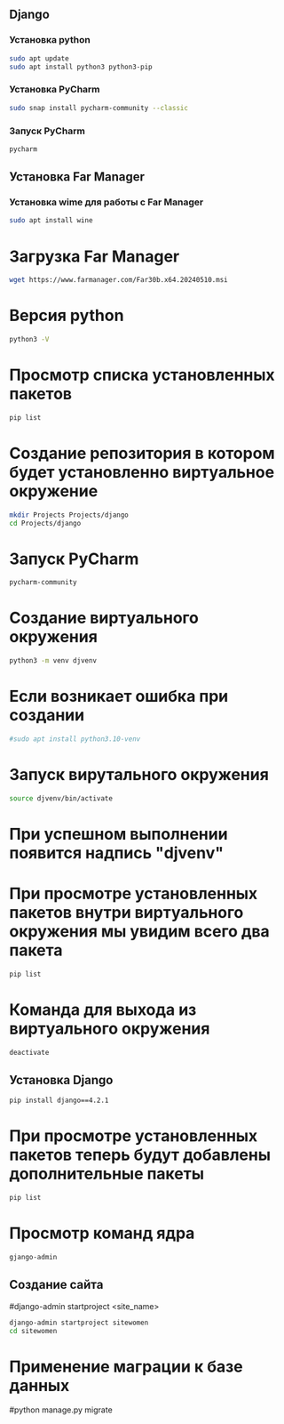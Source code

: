 ## Django

### Установка python

```bash
sudo apt update
sudo apt install python3 python3-pip
```
### Установка PyCharm
```bash
sudo snap install pycharm-community --classic
```
### Запуск PyCharm
```bash
pycharm
```
## Установка Far Manager
### Установка wime для работы с Far Manager
```bash
sudo apt install wine
```
# Загрузка Far Manager
```bash
wget https://www.farmanager.com/Far30b.x64.20240510.msi
```
# Версия python
```bash
python3 -V
```
# Просмотр списка установленных пакетов
```bash
pip list
```
# Создание репозитория в котором будет установленно виртуальное окружение
```bash
mkdir Projects Projects/django
cd Projects/django
```
# Запуск PyCharm
```bash
pycharm-community
```
# Создание виртуального окружения
```bash
python3 -m venv djvenv
```
# Если возникает ошибка при создании
```bash
#sudo apt install python3.10-venv
```
# Запуск вирутального окружения
```bash
source djvenv/bin/activate
```
# При успешном выполнении появится надпись "djvenv"
# При просмотре установленных пакетов внутри виртуального окружения мы увидим всего два пакета
```bash
pip list
```
# Команда для выхода из виртуального окружения
```bash
deactivate
```
## Установка Django
```bash
pip install django==4.2.1
```
# При просмотре установленных пакетов теперь будут добавлены дополнительные пакеты
```bash
pip list
```
# Просмотр команд ядра
```bash
gjango-admin
```
## Создание сайта
#django-admin startproject <site_name>
```bash
django-admin startproject sitewomen
cd sitewomen
```
# Применение маграции к базе данных
#python manage.py migrate